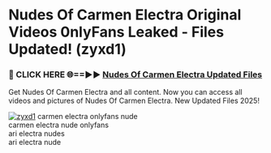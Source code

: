 # Nudes Of Carmen Electra Original Videos 0nlyFans Leaked - Files Updated! (zyxd1)

<h3>🔴 CLICK HERE 🌐==►► <a href="https://tinyurl.com/52m3yx9h" rel="nofollow">Nudes Of Carmen Electra Updated Files</a></h3>

Get Nudes Of Carmen Electra and all content. Now you can access all videos and pictures of Nudes Of Carmen Electra. New Updated Files 2025!

[![zyxd1](https://i.imgur.com/TnHtlc8.gif)](https://tinyurl.com/52m3yx9h)
carmen electra onlyfans nude<br>
carmen electra nude onlyfans<br>
ari electra nudes<br>
ari electra nude